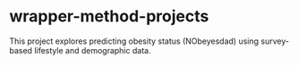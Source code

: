 # wrapper-method-projects
This project explores predicting obesity status (NObeyesdad) using survey-based lifestyle and demographic data.
